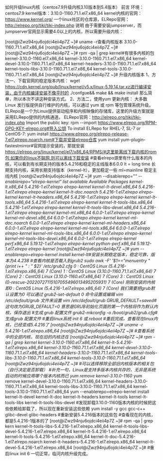 如何升级linux内核（centos7.9升级内核3.10版本到5.4版本）
前言
环境：centos7.9 kernel版本：3.10.0-1160.71.1.el7.x86_64
kernel内核的官网：https://www.kernel.org/
一个linux社区的仓库源，ELRepo官网：http://elrepo.org/tiki/tiki-index.php
说明
由于需要安装jumpserver，而jumpserver官网显示需要4.0以上的内核，所以需要升级内核：

[root@iZwz94nju6ojdci4eii4p7Z ~]# uname -r查看内核版本
3.10.0-1160.71.1.el7.x86_64
[root@iZwz94nju6ojdci4eii4p7Z ~]#
[root@iZwz94nju6ojdci4eii4p7Z ~]# rpm -qa | grep kernel#有很多内核的包
kernel-3.10.0-1160.el7.x86_64
kernel-3.10.0-1160.71.1.el7.x86_64
kernel-devel-3.10.0-1160.71.1.el7.x86_64
kernel-headers-3.10.0-1160.71.1.el7.x86_64
kernel-tools-libs-3.10.0-1160.71.1.el7.x86_64
kernel-tools-3.10.0-1160.71.1.el7.x86_64
[root@iZwz94nju6ojdci4eii4p7Z ~]#
升级内核版本
1、方法一、下载官网的稳定版本内核： wget https://cdn.kernel.org/pub/linux/kernel/v5.x/linux-5.19.14.tar.xz进行编译安装，由于内核编译安装不像平时的 ./confgue&& make && make install 那么简单，所以本次不讲这种安装方式。
2、方法二，使用yum 更新内核：
大多数 Linux 发行版提供自行维护的内核，可以通过 yum 或 rpm 等包管理系统升级。
ELRepo是一个为Linux提供驱动程序和内核映像的存储库，这里的升级方案就是采用ELRepo提供的内核通道。
ELRepo官网：http://elrepo.org/tiki/tiki-index.php
Import the public key:
rpm --import https://www.elrepo.org/RPM-GPG-KEY-elrepo.org#导入公钥
To install ELRepo for RHEL-7, SL-7 or CentOS-7:
yum install https://www.elrepo.org/elrepo-release-7.el7.elrepo.noarch.rpm#下载并安装elrepo仓库
yum install yum-plugin-fastestmirror#官网提示安装的，那就安装
https://elrepo.org/linux/kernel/el7/x86_64/RPMS/#这里能离线下载内核的rpm包,如果你的linux不联网,则可以离线下载安装
#查看elrepo源里有什么版本的内核，可以看到有长期支持的版本5.4.216和稳定的主线版本6.0.0
lt = long time     长期支持内核，采用长期支持版本（kernel-lt），更加稳定一些
ml=mainline        稳定主线内核
[root@iZwz94nju6ojdci4eii4p7Z ~]# yum --disablerepo="*" --enablerepo="elrepo-kernel" list available
Available Packages
kernel-lt.x86_64                      5.4.216-1.el7.elrepo        elrepo-kernel
kernel-lt-devel.x86_64                5.4.216-1.el7.elrepo        elrepo-kernel
kernel-lt-doc.noarch                  5.4.216-1.el7.elrepo        elrepo-kernel
kernel-lt-headers.x86_64              5.4.216-1.el7.elrepo        elrepo-kernel
kernel-lt-tools.x86_64                5.4.216-1.el7.elrepo        elrepo-kernel
kernel-lt-tools-libs.x86_64           5.4.216-1.el7.elrepo        elrepo-kernel
kernel-lt-tools-libs-devel.x86_64     5.4.216-1.el7.elrepo        elrepo-kernel
kernel-ml.x86_64                      6.0.0-1.el7.elrepo          elrepo-kernel
kernel-ml-devel.x86_64                6.0.0-1.el7.elrepo          elrepo-kernel
kernel-ml-doc.noarch                  6.0.0-1.el7.elrepo          elrepo-kernel
kernel-ml-headers.x86_64              6.0.0-1.el7.elrepo          elrepo-kernel
kernel-ml-tools.x86_64                6.0.0-1.el7.elrepo          elrepo-kernel
kernel-ml-tools-libs.x86_64           6.0.0-1.el7.elrepo          elrepo-kernel
kernel-ml-tools-libs-devel.x86_64     6.0.0-1.el7.elrepo          elrepo-kernel
perf.x86_64                           5.19.12-1.el7.elrepo        elrepo-kernel
python-perf.x86_64                    5.19.12-1.el7.elrepo        elrepo-kernel
[root@iZwz94nju6ojdci4eii4p7Z ~]#
yum --enablerepo=elrepo-kernel install kernel-lt#安装长期稳定版本，稳定可靠，版本为4.4.238
#查看内核是否载入到grub2
sudo awk -F' '$1=="menuentry " {print i++ " : " $2}' /etc/grub2.cfg
0 : CentOS Linux (5.4.216-1.el7.elrepo.x86_64) 7 (Core)
1 : CentOS Linux (3.10.0-1160.71.1.el7.x86_64) 7 (Core)
2 : CentOS Linux (3.10.0-1160.el7.x86_64) 7 (Core)
3 : CentOS Linux (0-rescue-20220727115107055496013495205931) 7 (Core)
刚刚安装的内核即0 : CentOS Linux (5.4.216-1.el7.elrepo.x86_64) 7 (Core)
我们需要把grub默认设置为0
可以通过 grub2-set-default 0 命令设置或编辑 vim /etc/default/grub 文件来设置
vim /etc/default/grub
GRUB_DEFAULT=saved#这句改为GRUB_DEFAULT=0 意思是GRUB初始化页面的第一个内核将作为默认内核，保存退出
#生成 grub 配置文件
grub2-mkconfig -o /boot/grub2/grub.cfg#生成grub 配置文件
#重启linux系统
init 6  或 reboot
#重启完成，查看现在linux内核，已经变成5.4.216了
[root@iZwz94nju6ojdci4eii4p7Z ~]# uname -r
5.4.216-1.el7.elrepo.x86_64
[root@iZwz94nju6ojdci4eii4p7Z ~]#
#查看系统中的全部内核，现在旧的内核还在
[root@iZwz94nju6ojdci4eii4p7Z ~]# rpm -qa | grep kernel
kernel-3.10.0-1160.el7.x86_64
kernel-lt-5.4.216-1.el7.elrepo.x86_64
kernel-3.10.0-1160.71.1.el7.x86_64
kernel-devel-3.10.0-1160.71.1.el7.x86_64
kernel-headers-3.10.0-1160.71.1.el7.x86_64
kernel-tools-libs-3.10.0-1160.71.1.el7.x86_64
kernel-tools-3.10.0-1160.71.1.el7.x86_64
[root@iZwz94nju6ojdci4eii4p7Z ~]#
#可以选择移除全部旧内核版本的相关包（自行决定是否卸载）
#补充一句，Linux是支持多版本内核共存的，无非是系统启动的时候应用哪个版本内核而已
yum remove kernel-3.10.0-1160*
yum remove kernel-devel-3.10.0-1160.71.1.el7.x86_64 kernel-headers-3.10.0-1160.71.1.el7.x86_64 
kernel-tools-libs-3.10.0-1160.71.1.el7.x86_64 kernel-tools-3.10.0-1160.71.1.el7.x86_64
yum --enablerepo=elrepo-kernel install kernel-lt-devel kernel-lt-doc kernel-lt-headers 
kernel-lt-tools kernel-lt-tools-libs kernel-lt-tools-libs-devel
#发现卸载3.10.0-1160版本内核的时候把这些依赖给卸载了，所以现在重新安装这些依赖
yum install -y gcc   gcc-c++ glibc-devel  glibc-headers
#重新安装5.4.216版本的这些包
#查看现在的内核，都是5.4.216-1版本的了
[root@iZwz94nju6ojdci4eii4p7Z ~]# rpm -qa | grep kern
kernel-lt-tools-libs-5.4.216-1.el7.elrepo.x86_64
kernel-lt-tools-libs-devel-5.4.216-1.el7.elrepo.x86_64
kernel-lt-5.4.216-1.el7.elrepo.x86_64
kernel-lt-tools-5.4.216-1.el7.elrepo.x86_64
kernel-lt-doc-5.4.216-1.el7.elrepo.noarch
kernel-lt-headers-5.4.216-1.el7.elrepo.x86_64
kernel-lt-devel-5.4.216-1.el7.elrepo.x86_64
[root@iZwz94nju6ojdci4eii4p7Z ~]#
#重启linux
init 6
一切正常，临河内核升级完成。
